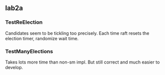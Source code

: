 ## lab2a

### TestReElection

Candidates seem to be tickling too precisely. Each time raft resets the election timer, randomize wait time.

### TestManyElections

Takes lots more time than non-sm impl. But still correct and much easier to develop.
